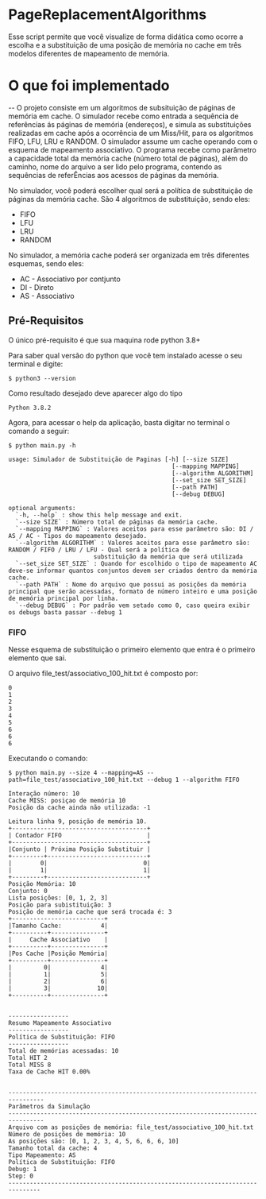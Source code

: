 # PageReplacementAlgorithms

Esse script permite que você visualize de forma didática como ocorre a escolha e a substituição de uma posição de memória no cache em três modelos diferentes de mapeamento de memória.

# O que foi implementado
--
O projeto consiste em um algoritmos de subsituição de páginas de memória em cache. O simulador recebe como entrada a sequência de referências ás páginas de memória (endereços), e simula as substituições realizadas em cache após a ocorrência de um Miss/Hit, para os algoritmos FIFO, LFU, LRU e RANDOM. O simulador assume um cache operando com o esquema de mapeamento associativo. O programa recebe como parâmetro a capacidade total da memória cache (número total de páginas), além do caminho, nome do arquivo a ser lido pelo programa, contendo as sequências de referÊncias aos acessos de páginas da memória.

No simulador, você poderá escolher qual será a política de substituição de páginas da memória cache. 
São 4 algoritmos de substituição, sendo eles:

* FIFO
* LFU
* LRU
* RANDOM

No simulador, a memória cache poderá ser organizada em três diferentes esquemas, sendo eles:

* AC - Associativo por contjunto
* DI - Direto
* AS - Associativo

Pré-Requisitos
--

O único pré-requisito é que sua maquina rode python 3.8+

Para saber qual versão do python que você tem instalado acesse o seu terminal e digite:

```
$ python3 --version
```

Como resultado desejado deve aparecer algo do tipo

```
Python 3.8.2
```

Agora, para acessar o help da aplicação, basta digitar no terminal o comando a seguir:

```
$ python main.py -h
```

```
usage: Simulador de Substituição de Paginas [-h] [--size SIZE]
                                              [--mapping MAPPING]
                                              [--algorithm ALGORITHM]
                                              [--set_size SET_SIZE]
                                              [--path PATH]
                                              [--debug DEBUG]

optional arguments:
  `-h, --help` : show this help message and exit.
  `--size SIZE` : Número total de páginas da memória cache.
  `--mapping MAPPING` : Valores aceitos para esse parâmetro são: DI / AS / AC - Tipos do mapeamento desejado.
  `--algorithm ALGORITHM` : Valores aceitos para esse parâmetro são: RANDOM / FIFO / LRU / LFU - Qual será a política de
                        substituição da memória que será utilizada
  `--set_size SET_SIZE` : Quando for escolhido o tipo de mapeamento AC deve-se informar quantos conjuntos devem ser criados dentro da memória cache.
  `--path PATH` : Nome do arquivo que possui as posições da memória principal que serão acessadas, formato de número inteiro e uma posição de memória principal por linha.
  `--debug DEBUG` : Por padrão vem setado como 0, caso queira exibir os debugs basta passar --debug 1

```


### FIFO

Nesse esquema de substituição o primeiro elemento que entra é o primeiro elemento que sai.

O arquivo file_test/associativo_100_hit.txt é composto por:

```
0
1
2
3
4
5
6
6
6
```

Executando o comando:

```
$ python main.py --size 4 --mapping=AS --path=file_test/associativo_100_hit.txt --debug 1 --algorithm FIFO
```

```
Interação número: 10
Cache MISS: posiçao de memória 10
Posição da cache ainda não utilizada: -1

Leitura linha 9, posição de memória 10.
+--------------------------------------+
| Contador FIFO                        |
+--------------------------------------+
|Conjunto | Próxima Posição Substituir |
+---------+----------------------------+
|        0|                           0|
|        1|                           1|
+---------+----------------------------+
Posição Memória: 10
Conjunto: 0
Lista posições: [0, 1, 2, 3]
Posição para subistituição: 3
Posição de memória cache que será trocada é: 3
+--------------------------+
|Tamanho Cache:           4| 
+----------+---------------+
|     Cache Associativo    |
+----------+---------------+
|Pos Cache |Posição Memória|
+----------+---------------+
|         0|              4|
|         1|              5|
|         2|              6|
|         3|             10|
+----------+---------------+


-----------------
Resumo Mapeamento Associativo
-----------------
Política de Substituição: FIFO
-----------------
Total de memórias acessadas: 10
Total HIT 2
Total MISS 8
Taxa de Cache HIT 0.00%


--------------------------------------------------------------------------------
Parâmetros da Simulação
--------------------------------------------------------------------------------
Arquivo com as posições de memória: file_test/associativo_100_hit.txt
Número de posições de memória: 10
As posições são: [0, 1, 2, 3, 4, 5, 6, 6, 6, 10]
Tamanho total da cache: 4
Tipo Mapeamento: AS
Política de Substituição: FIFO
Debug: 1
Step: 0
-------------------------------------------------------------------------------
```